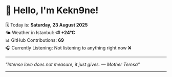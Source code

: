 # 👋 Hello, I'm Kekn9ne!

🗓️ Today is: **Saturday, 23 August 2025**  
🌤️ Weather in Istanbul: **⛅️  +24°C**  
📊 GitHub Contributions: **69**  
🎧 Currently Listening: Not listening to anything right now ❌

---

_"Intense love does not measure, it just gives. — *Mother Teresa*"_

---
